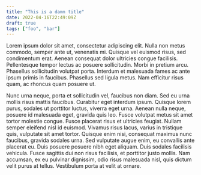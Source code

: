 ```yaml
---
title: "This is a damn title"
date: 2022-04-16T22:49:09Z
draft: true
tags: ["foo", "bar"]
---
```


Lorem ipsum dolor sit amet, consectetur adipiscing elit. Nulla non metus commodo, semper ante ut, venenatis mi. Quisque vel euismod risus, sed condimentum erat. Aenean consequat dolor ultricies congue facilisis. Pellentesque tempor lectus ac posuere sollicitudin. Morbi in pretium arcu. Phasellus sollicitudin volutpat porta. Interdum et malesuada fames ac ante ipsum primis in faucibus. Phasellus sed ligula metus. Nam efficitur risus quam, ac rhoncus quam posuere ut.

<!--more-->

Nunc urna neque, porta et sollicitudin vel, faucibus non diam. Sed eu urna mollis risus mattis faucibus. Curabitur eget interdum ipsum. Quisque lorem purus, sodales ut porttitor luctus, viverra eget urna. Aenean nulla neque, posuere id malesuada eget, gravida quis leo. Fusce volutpat metus sit amet tortor molestie congue. Fusce placerat risus et ultricies feugiat. Nullam semper eleifend nisl id euismod. Vivamus risus lacus, varius in tristique quis, vulputate sit amet tortor. Quisque enim nisi, consequat maximus nunc faucibus, gravida sodales urna. Sed vulputate augue enim, eu convallis ante placerat eu. Duis posuere posuere nibh eget aliquam. Duis sodales facilisis vehicula. Fusce sagittis dui non risus facilisis, et porttitor justo mollis. Nam accumsan, ex eu pulvinar dignissim, odio risus malesuada nisl, quis dictum velit purus at tellus. Vestibulum porta at velit at ornare.
